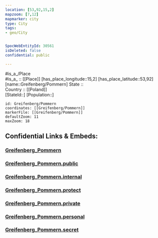 ```yaml
---
location: [53,92,15,2] 
mapzoom: [7,12] 
mapmarker: city 
type: City
tags:
- geo/City


SpocWebEntityId: 30561
isDeleted: false
confidential: public

---
```

#is_a_/Place  
#is_a_ :: [[Place]] 
[has_place_longitude::15,2] 
[has_place_latitude::53,92] 
[name::Greifenberg/Pommern] 
State ::  
Country :: [[Poland]]  
[StateId::] 
[Population::] 



```leaflet
id: Greifenberg/Pommern
coordinates: [[Greifenberg/Pommern]] 
markerFile: [[Greifenberg/Pommern]] 
defaultZoom: 11 
maxZoom: 18
```


## Confidential Links & Embeds: 

### [Greifenberg_Pommern](/_Standards/Earth/Continent/Europe/Europe~East/Poland/City/Greifenberg_Pommern.md) 

### [Greifenberg_Pommern.public](/_public/Earth/Continent/Europe/Europe~East/Poland/City/Greifenberg_Pommern.public.md) 

### [Greifenberg_Pommern.internal](/_internal/Earth/Continent/Europe/Europe~East/Poland/City/Greifenberg_Pommern.internal.md) 

### [Greifenberg_Pommern.protect](/_protect/Earth/Continent/Europe/Europe~East/Poland/City/Greifenberg_Pommern.protect.md) 

### [Greifenberg_Pommern.private](/_private/Earth/Continent/Europe/Europe~East/Poland/City/Greifenberg_Pommern.private.md) 

### [Greifenberg_Pommern.personal](/_personal/Earth/Continent/Europe/Europe~East/Poland/City/Greifenberg_Pommern.personal.md) 

### [Greifenberg_Pommern.secret](/_secret/Earth/Continent/Europe/Europe~East/Poland/City/Greifenberg_Pommern.secret.md)

